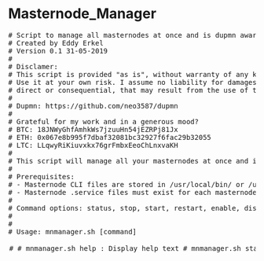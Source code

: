 # Masternode_Manager

<pre>
# Script to manage all masternodes at once and is dupmn aware
# Created by Eddy Erkel
# Version 0.1 31-05-2019
#
# Disclamer:
# This script is provided "as is", without warranty of any kind.
# Use it at your own risk. I assume no liability for damages,
# direct or consequential, that may result from the use of this script.
#
# Dupmn: https://github.com/neo3587/dupmn
#
# Grateful for my work and in a generous mood?
# BTC: 18JNWyGhfAmhkWs7jzuuHn54jEZRPj81Jx
# ETH: 0x067e8b995f7dbaf32081bc32927f6fac29b32055
# LTC: LLqwyRiKiuvxkx76grFmbxEeoChLnxvaKH
#
# This script will manage all your masternodes at once and is dupmn aware.
# 
# Prerequisites:
# - Masternode CLI files are stored in /usr/local/bin/ or /usr/bin/
# - Masternode .service files must exist for each masternode (in /etc/systemd/system/)
# 
# Command options: status, stop, start, restart, enable, disable, list, showconf, backupconf, replace, cli-command(s)
# 
# 
# Usage: mnmanager.sh [command] <option> <option>
# 
# mnmanager.sh help                      : Display help text
# mnmanager.sh status                    : Display masternode services status (nonverbose/compact output)
# mnmanager.sh status verbose            : Display masternode services status (normal/verbose output)
# mnmanager.sh stop                      : Stop masternode services
# mnmanager.sh start                     : Start masternode services, followed by a short delay between masternodes
# mnmanager.sh restart                   : Stop and start masternode services, followed by a short delay between masternodes
# mnmanager.sh enable                    : Enable autostart of masternode services (not recommended with many masternodes on same server)
# mnmanager.sh disable                   : Disable masternode services
# mnmanager.sh list                      : List masternode.service and masternode-cli files
# mnmanager.sh showconf                  : Type contents of masternodename.conf files
# mnmanager.sh backupconf                : Create backups of masternodename.conf to masternodename.conf.yymmdd_hhmmss
# mnmanager.sh backupconf string         : Create backups of masternodename.conf to masternodename.conf.string
# mnmanager.sh replace stringA stringB   : Replace stringA with stringB in masternodename.conf files (a backup copy of masternodenam.conf will be created)
# 
# mnmanager.sh cli-command(s)            : Execute masternode cli commands (like 'mn-cli masternode status', 'mn-cli getinfo')
# mnmanager.sh masternode status         : Execute masternode cli command 'masternode status' (nonverbose/compact output)
# mnmanager.sh masternode status verbose : Execute masternode cli command 'masternode status' (normal/verbose output)
# 
# *** Be carefull, commands are executed for all your masternodes! ***
</pre>
